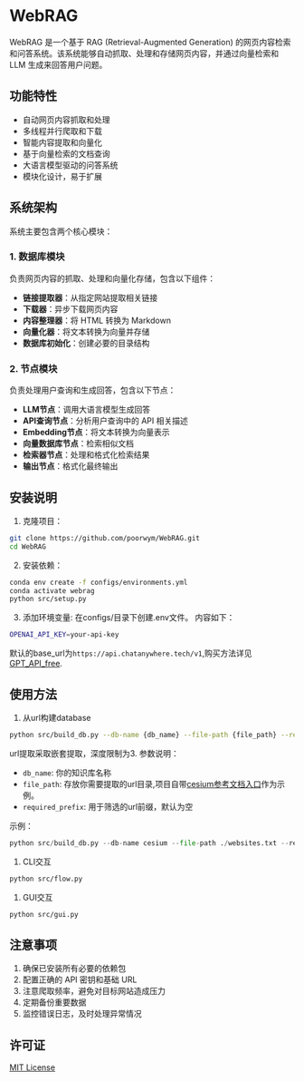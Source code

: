 # WebRAG

WebRAG 是一个基于 RAG (Retrieval-Augmented Generation) 的网页内容检索和问答系统。该系统能够自动抓取、处理和存储网页内容，并通过向量检索和 LLM 生成来回答用户问题。

## 功能特性

- 自动网页内容抓取和处理
- 多线程并行爬取和下载
- 智能内容提取和向量化
- 基于向量检索的文档查询
- 大语言模型驱动的问答系统
- 模块化设计，易于扩展

## 系统架构

系统主要包含两个核心模块：

### 1. 数据库模块

负责网页内容的抓取、处理和向量化存储，包含以下组件：

- **链接提取器**：从指定网站提取相关链接
- **下载器**：异步下载网页内容
- **内容整理器**：将 HTML 转换为 Markdown
- **向量化器**：将文本转换为向量并存储
- **数据库初始化**：创建必要的目录结构

### 2. 节点模块

负责处理用户查询和生成回答，包含以下节点：

- **LLM节点**：调用大语言模型生成回答
- **API查询节点**：分析用户查询中的 API 相关描述
- **Embedding节点**：将文本转换为向量表示
- **向量数据库节点**：检索相似文档
- **检索器节点**：处理和格式化检索结果
- **输出节点**：格式化最终输出

## 安装说明

1. 克隆项目：
```bash
git clone https://github.com/poorwym/WebRAG.git
cd WebRAG
```

2. 安装依赖：
```bash
conda env create -f configs/environments.yml
conda activate webrag
python src/setup.py
```

3. 添加环境变量:
在configs/目录下创建.env文件。
内容如下：
```bash
OPENAI_API_KEY=your-api-key
```
默认的base_url为`https://api.chatanywhere.tech/v1`,购买方法详见[GPT_API_free](https://github.com/chatanywhere/GPT_API_free?tab=readme-ov-file).
## 使用方法
1. 从url构建database
```bash
python src/build_db.py --db-name {db_name} --file-path {file_path} --required-prefix {required_prefix}
```
url提取采取嵌套提取，深度限制为3.
参数说明：
- `db_name`: 你的知识库名称
- `file_path`: 存放你需要提取的url目录,项目自带[cesium参考文档入口](./websites.txt)作为示例。
- `required_prefix`: 用于筛选的url前缀，默认为空

示例：
```python
python src/build_db.py --db-name cesium --file-path ./websites.txt --required-prefix https://cesium.com/learn/
```

1. CLI交互
```bash
python src/flow.py
```
1. GUI交互
```bash
python src/gui.py
```

## 注意事项

1. 确保已安装所有必要的依赖包
2. 配置正确的 API 密钥和基础 URL
3. 注意爬取频率，避免对目标网站造成压力
4. 定期备份重要数据
5. 监控错误日志，及时处理异常情况

## 许可证

[MIT License](LICENSE)
